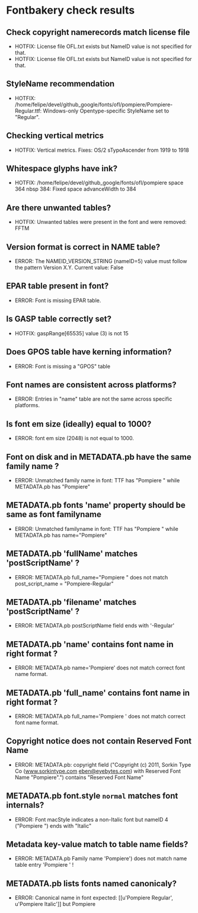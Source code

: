 # Fontbakery check results
## Check copyright namerecords match license file
* HOTFIX: License file OFL.txt exists but NameID value is not specified for that.
* HOTFIX: License file OFL.txt exists but NameID value is not specified for that.

## StyleName recommendation
* HOTFIX: /home/felipe/devel/github_google/fonts/ofl/pompiere/Pompiere-Regular.ttf: Windows-only Opentype-specific StyleName set to "Regular".

## Checking vertical metrics
* HOTFIX: Vertical metrics. Fixes: OS/2 sTypoAscender from 1919 to 1918

## Whitespace glyphs have ink?
* HOTFIX: /home/felipe/devel/github_google/fonts/ofl/pompiere space 364 nbsp 384: Fixed space advanceWidth to 384

## Are there unwanted tables?
* HOTFIX: Unwanted tables were present in the font and were removed: FFTM

## Version format is correct in NAME table?
* ERROR: The NAMEID_VERSION_STRING (nameID=5) value must follow the pattern Version X.Y. Current value: False

## EPAR table present in font?
* ERROR: Font is missing EPAR table.

## Is GASP table correctly set?
* HOTFIX: gaspRange[65535] value (3) is not 15

## Does GPOS table have kerning information?
* ERROR: Font is missing a "GPOS" table

## Font names are consistent across platforms?
* ERROR: Entries in "name" table are not the same across specific platforms.

## Is font em size (ideally) equal to 1000?
* ERROR: font em size (2048) is not equal to 1000.

## Font on disk and in METADATA.pb have the same family name ?
* ERROR: Unmatched family name in font: TTF has "Pompiere " while METADATA.pb has "Pompiere"

## METADATA.pb fonts 'name' property should be same as font familyname
* ERROR: Unmatched familyname in font: TTF has "Pompiere " while METADATA.pb has name="Pompiere"

## METADATA.pb 'fullName' matches 'postScriptName' ?
* ERROR: METADATA.pb full_name="Pompiere " does not match post_script_name = "Pompiere-Regular"

## METADATA.pb 'filename' matches 'postScriptName' ?
* ERROR: METADATA.pb postScriptName field ends with '-Regular'

## METADATA.pb 'name' contains font name in right format ?
* ERROR: METADATA.pb name='Pompiere' does not match correct font name format.

## METADATA.pb 'full_name' contains font name in right format ?
* ERROR: METADATA.pb full_name='Pompiere ' does not match correct font name format.

## Copyright notice does not contain Reserved Font Name
* ERROR: METADATA.pb: copyright field ("Copyright (c) 2011, Sorkin Type Co (www.sorkintype.com eben@eyebytes.com) with Reserved Font Name "Pompiere".") contains "Reserved Font Name"

## METADATA.pb font.style `normal` matches font internals?
* ERROR: Font macStyle indicates a non-Italic font but nameID 4 ("Pompiere ") ends with "Italic"

## Metadata key-value match to table name fields?
* ERROR: METADATA.pb Family name 'Pompiere') does not match name table entry 'Pompiere ' !

## METADATA.pb lists fonts named canonicaly?
* ERROR: Canonical name in font expected: [[u'Pompiere  Regular', u'Pompiere  Italic']] but Pompiere 

